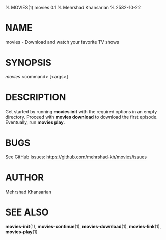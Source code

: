 % MOVIES(1) movies 0.1
% Mehrshad Khansarian
% 2582-10-22

# NAME

movies - Download and watch your favorite TV shows

# SYNOPSIS

_movies_ \<command\> [\<args\>]

# DESCRIPTION

Get started by running **movies init** with the required options in an empty directory.
Proceed with **movies download** to download the first episode.
Eventually, run **movies play**.

# BUGS

See GitHub Issues: <https://github.com/mehrshad-kh/movies/issues>

# AUTHOR

Mehrshad Khansarian

# SEE ALSO

**movies-init**(1), **movies-continue**(1), **movies-download**(1), **movies-link**(1), **movies-play**(1) 
